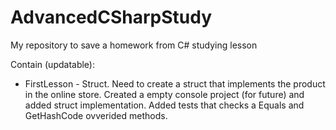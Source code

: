 # AdvancedCSharpStudy

My repository to save a homework from C# studying lesson

Contain (updatable): 
- FirstLesson - Struct. Need to create a struct that implements the product in the online store. Created a empty console project (for future) and added struct implementation. Added tests that checks a Equals and GetHashCode ovverided methods.
